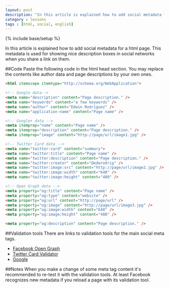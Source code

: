 ```yaml
---
layout: post
description: "In this article is explained how to add social metadata for a html page. This metadata is used for showing nice description boxes in social networks when you share a link on them."
category : lessons
tags : [html, social, english]
---
```

{% include base/setup %}

In this article is explained how to add social metadata for a html page. This metadata is used for showing nice description boxes in social networks when you share a link on them.

##Code
Paste the following code in the html head section. You may replace the contents like author data and page descriptions by your own ones.

~~~~~~ html
<html itemscope itemtype="http://schema.org/WebApplication">

<!-- Google data-->
<meta name="description" content="Page description." />
<meta name="keywords" content="a few keywords" />
<meta name="author" content="Edwin Rodríguez" />
<meta name="application-name" content="Page name" />

<!-- Google+ data -->
<meta itemprop="name" content="Page name" />
<meta itemprop="description" content="Page description." />
<meta itemprop="image" content="http://page/url/image1.jpg" />

<!-- Twitter Card data -->
<meta name="twitter:card" content="summary">
<meta name="twitter:title" content="Page name" />
<meta name="twitter:description" content="Page description." />
<meta name="twitter:creator" content="@edwrodrig" />
<meta name="twitter:image:src" content="http://page/url/image2.jpg" />
<meta name="twitter:image:width" content="640" />
<meta name="twitter:image:height" content="480" />

<!-- Open Graph data -->
<meta property="og:title" content="Page name" />
<meta property="og:type" content="website" />
<meta property="og:url" content="http://page/url" />
<meta property="og:image" content="http://page/url/image3.jpg" />
<meta property="og:image:width" content="640" />
<meta property="og:image:height" content="480" />

<meta property="og:description" content="Page description." />
~~~~~~

##Validation tools
There are links to validation tools for the main social meta tags.

* [Facebook Open Graph](https://developers.facebook.com/tools/debug/)
* [Twitter Card Validator](https://dev.twitter.com/docs/cards/validation/validator)
* [Google](http://www.google.com/webmasters/tools/richsnippets)

##Notes
When you make a change of some meta tag content it's recommended to re-test it with the validation tools. At least Facebook recognizes new metadata if you reload a page with its validation tool. 
